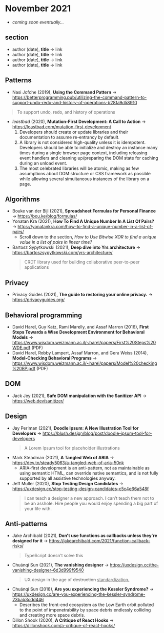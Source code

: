 # November 2021

+ *coming soon eventually...*

## section

+ author (date), **title** &#8594; link
+ author (date), **title** &#8594; link
+ author (date), **title** &#8594; link
+ author (date), **title** &#8594; link


## Patterns

+ Nasi Jofche (2019), **Using the Command Pattern** &#8594; https://betterprogramming.pub/utilizing-the-command-pattern-to-support-undo-redo-and-history-of-operations-b28fa9d58910
> To support undo, redo, and history of operations
+ *leastbad* (2020), **Mutation-First Development: A Call to Action** &#8594; https://leastbad.com/mutation-first-development
  1. Developers should create or update libraries and their documentation to assume re-entrancy by default.
  2. A library is not considered high-quality unless it is idempotent. Developers should be able to initialize and destroy an instance many times during a single browser page context, including releasing event handlers and cleaning up/preparing the DOM state for caching during an unload event.
  3. The most celebrated libraries will be atomic, making as few assumptions about DOM structure or CSS framework as possible while allowing several simultaneous instances of the library on a page.


## Algorithms

+ Bouke van der Bijl (2021), **Spreadsheet Formulas for Personal Finance** &#8594; https://bou.ke/blog/formulas/
+ Yonatan Kra (2021), **How To Find A Unique Number In A List Of Pairs?** &#8594; https://yonatankra.com/how-to-find-a-unique-number-in-a-list-of-pairs/
  + Scroll down to the section, *How to Use Bitwise XOR to find a unique value in a list of pairs in linear time?*  
+ Bartosz Sypytkowski (2021), **Deep dive into Yrs architecture** &#8594; https://bartoszsypytkowski.com/yrs-architecture/
  > CRDT library used for building collaborative peer-to-peer applications

## Privacy

+ Privacy Guides (2021), **The guide to restoring your online privacy.** &#8594; https://privacyguides.org/

## Behavioral programming

+ David Harel, Guy Katz, Rami Marelly, and Assaf Marron (2016), **First Steps Towards a Wise Development Environment for Behavioral Models** &#8594; https://www.wisdom.weizmann.ac.il/~harel/papers/First%20Steps%20WDE.pdf (PDF)
+ David Harel, Robby Lampert, Assaf Marron, and Gera Weiss (2014), **Model-Checking Behavioral Programs** &#8594; https://www.wisdom.weizmann.ac.il/~harel/papers/Model%20checking%20BP.pdf (PDF)

## DOM

+ Jack Jey (2021), **Safe DOM manipulation with the Sanitizer API** &#8594; https://web.dev/sanitizer/

## Design

+ Jay Perlman (2021), **Doodle Ipsum: A New Illustration Tool for Developers** &#8594; https://blush.design/blog/post/doodle-ipsum-tool-for-developers
  > A Lorem Ipsum tool for placeholder illustrations
+ Mark Steadman (2021), **A Tangled Web of ARIA** &#8594; https://dev.to/steady5063/a-tangled-web-of-aria-50nk
  + ARIA-first development is an anti-pattern, not as maintainable as using semantic HTML, can override native semantics, and is not fully supported by all assistive technologies anyway.
+ Jeff Muller (2020), **Stop Testing Design Candidates** &#8594; https://uxdesign.cc/stop-testing-design-candidates-c5c4e66a548f
  > I can teach a designer a new approach. I can’t teach them not to be an asshole. Hire people you would enjoy spending a big part of your life with.

## Anti-patterns

+ Jake Archibald (2021), **Don't use functions as callbacks unless they're designed for it** &#8594; https://jakearchibald.com/2021/function-callback-risks/
  > TypeScript doesn't solve this
+ Chuánqí Sun (2021), **The vanishing designer** &#8594; https://uxdesign.cc/the-vanishing-designer-6d3d999f9540
  > UX design in the age of <del>destruction</del> <ins>standardization<ins>.
+ Chuánqí Sun (2018), **Are you experiencing the Kessler Syndrome?** &#8594; https://uxdesign.cc/are-you-experiencing-the-kessler-syndrome-23bab3cdd446
  + Describes the front-end ecosystem as the Low Earth orbit polluted to the point of impenetrability by space debris endlessly colliding and creating more space debris.
+ Dillon Shook (2020), **A Critique of React Hooks** &#8594; https://dillonshook.com/a-critique-of-react-hooks/


